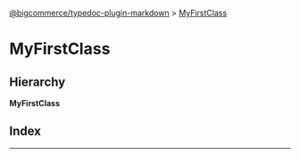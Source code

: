 [@bigcommerce/typedoc-plugin-markdown](../README.md) > [MyFirstClass](../classes/myfirstclass.md)

# MyFirstClass

## Hierarchy

**MyFirstClass**

## Index

---

